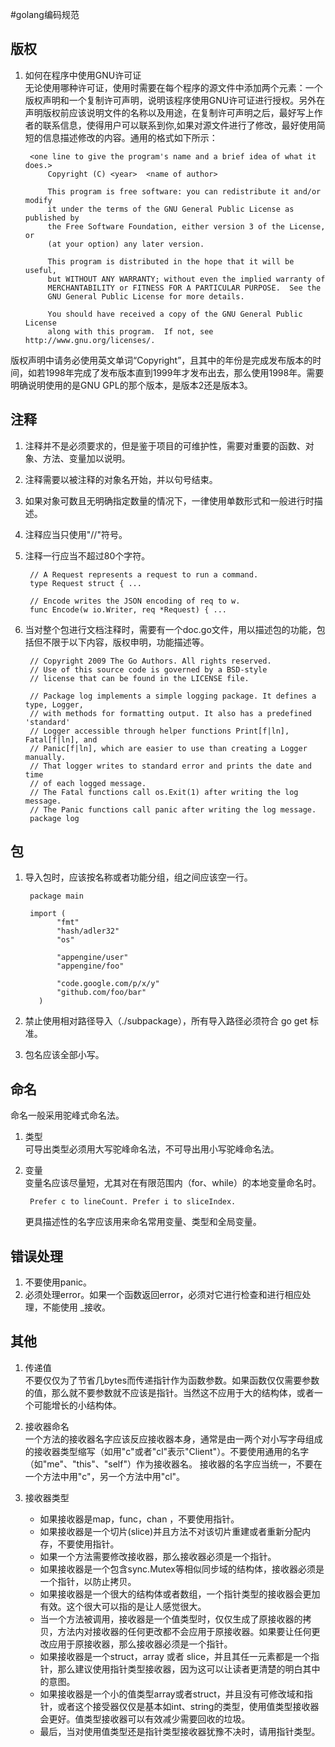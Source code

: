 #golang编码规范
## 版权
1. 如何在程序中使用GNU许可证  
无论使用哪种许可证，使用时需要在每个程序的源文件中添加两个元素：一个版权声明和一个复制许可声明，说明该程序使用GNU许可证进行授权。另外在声明版权前应该说明文件的名称以及用途，在复制许可声明之后，最好写上作者的联系信息，使得用户可以联系到你,如果对源文件进行了修改，最好使用简短的信息描述修改的内容。通用的格式如下所示：
        
        <one line to give the program's name and a brief idea of what it does.>
            Copyright (C) <year>  <name of author>
 
            This program is free software: you can redistribute it and/or modify
            it under the terms of the GNU General Public License as published by
            the Free Software Foundation, either version 3 of the License, or
            (at your option) any later version.
 
            This program is distributed in the hope that it will be useful,
            but WITHOUT ANY WARRANTY; without even the implied warranty of
            MERCHANTABILITY or FITNESS FOR A PARTICULAR PURPOSE.  See the
            GNU General Public License for more details.
 
            You should have received a copy of the GNU General Public License
            along with this program.  If not, see http://www.gnu.org/licenses/.
版权声明中请务必使用英文单词“Copyright”，且其中的年份是完成发布版本的时间，如若1998年完成了发布版本直到1999年才发布出去，那么使用1998年。需要明确说明使用的是GNU GPL的那个版本，是版本2还是版本3。

## 注释
1. 注释并不是必须要求的，但是鉴于项目的可维护性，需要对重要的函数、对象、方法、变量加以说明。
2. 注释需要以被注释的对象名开始，并以句号结束。
3. 如果对象可数且无明确指定数量的情况下，一律使用单数形式和一般进行时描述。
4. 注释应当只使用"//"符号。
5. 注释一行应当不超过80个字符。
   
		// A Request represents a request to run a command.
		type Request struct { ...
		
		// Encode writes the JSON encoding of req to w.
		func Encode(w io.Writer, req *Request) { ...
		
6. 当对整个包进行文档注释时，需要有一个doc.go文件，用以描述包的功能，包括但不限于以下内容，版权申明，功能描述等。
		
		// Copyright 2009 The Go Authors. All rights reserved.
		// Use of this source code is governed by a BSD-style
		// license that can be found in the LICENSE file.
         
		// Package log implements a simple logging package. It defines a type, Logger,
		// with methods for formatting output. It also has a predefined 'standard'
		// Logger accessible through helper functions Print[f|ln], Fatal[f|ln], and
		// Panic[f|ln], which are easier to use than creating a Logger manually.
		// That logger writes to standard error and prints the date and time
		// of each logged message.
		// The Fatal functions call os.Exit(1) after writing the log message.
		// The Panic functions call panic after writing the log message.
		package log
		
## 包

1. 导入包时，应该按名称或者功能分组，组之间应该空一行。	
		
		package main
		
		import (
	          "fmt"
	          "hash/adler32"
	          "os"
	
	          "appengine/user"
	          "appengine/foo"
	
	          "code.google.com/p/x/y"
	          "github.com/foo/bar"
	      )

2. 禁止使用相对路径导入（./subpackage），所有导入路径必须符合 go get 标准。
3. 包名应该全部小写。

## 命名

命名一般采用驼峰式命名法。

1. 类型  
	可导出类型必须用大写驼峰命名法，不可导出用小写驼峰命名法。

2. 变量  
  	变量名应该尽量短，尤其对在有限范围内（for、while）的本地变量命名时。
  	
  		Prefer c to lineCount. Prefer i to sliceIndex.
	更具描述性的名字应该用来命名常用变量、类型和全局变量。


## 错误处理
1. 不要使用panic。
2. 必须处理error。如果一个函数返回error，必须对它进行检查和进行相应处理，不能使用 _接收。

## 其他

1. 传递值  
	不要仅仅为了节省几bytes而传递指针作为函数参数。如果函数仅仅需要参数的值，那么就不要参数就不应该是指针。当然这不应用于大的结构体，或者一个可能增长的小结构体。
     
2. 接收器命名  
	一个方法的接收器名字应该反应接收器本身，通常是由一两个对小写字母组成的接收器类型缩写（如用"c"或者"cl"表示"Client"）。不要使用通用的名字（如"me"、"this"、"self"）作为接收器名。
      接收器的名字应当统一，不要在一个方法中用"c"，另一个方法中用"cl"。

3. 接收器类型  
	* 如果接收器是map，func，chan	，不要使用指针。
	* 如果接收器是一个切片(slice)并且方法不对该切片重建或者重新分配内存，不要使用指针。
	* 如果一个方法需要修改接收器，那么接收器必须是一个指针。
	* 如果接收器是一个包含sync.Mutex等相似同步域的结构体，接收器必须是一个指针，以防止拷贝。
	* 如果接收器是一个很大的结构体或者数组，一个指针类型的接收器会更加有效。这个很大可以指的是让人感觉很大。
	* 当一个方法被调用，接收器是一个值类型时，仅仅生成了原接收器的拷贝，方法内对接收器的任何更改都不会应用于原接收器。如果要让任何更改应用于原接收器，那么接收器必须是一个指针。
	* 如果接收器是一个struct，array 或者 slice，并且其任一元素都是一个指针，那么建议使用指针类型接收器，因为这可以让读者更清楚的明白其中的意图。
	* 如果接收器是一个小的值类型array或者struct，并且没有可修改域和指针，或者这个接受器仅仅是基本如int、string的类型，使用值类型接收器会更好。值类型接收器可以有效减少需要回收的垃圾。
	* 最后，当对使用值类型还是指针类型接收器犹豫不决时，请用指针类型。

